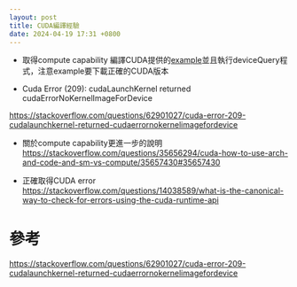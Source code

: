 ```yaml
---
layout: post
title: CUDA編譯經驗
date: 2024-04-19 17:31 +0800
---
```


* 取得compute capability
編譯CUDA提供的[example](https://github.com/NVIDIA/cuda-samples/tree/v12.1?tab=readme-ov-file)並且執行deviceQuery程式，注意example要下載正確的CUDA版本

* Cuda Error (209): cudaLaunchKernel returned cudaErrorNoKernelImageForDevice

https://stackoverflow.com/questions/62901027/cuda-error-209-cudalaunchkernel-returned-cudaerrornokernelimagefordevice

* 關於compute capability更進一步的說明
https://stackoverflow.com/questions/35656294/cuda-how-to-use-arch-and-code-and-sm-vs-compute/35657430#35657430

* 正確取得CUDA error
https://stackoverflow.com/questions/14038589/what-is-the-canonical-way-to-check-for-errors-using-the-cuda-runtime-api


# 參考
https://stackoverflow.com/questions/62901027/cuda-error-209-cudalaunchkernel-returned-cudaerrornokernelimagefordevice  
